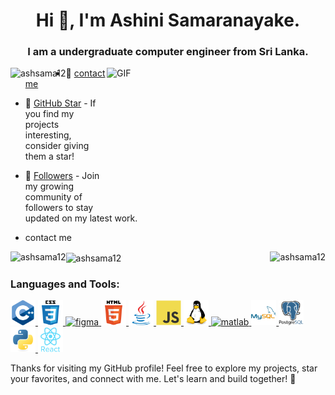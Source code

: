 <h1 align="center">Hi 👋, I'm Ashini Samaranayake.</h1>
<h3 align="center">I am a undergraduate  computer engineer from Sri Lanka.</h3>


  <img align="right" alt="GIF" src="https://github.com/abhisheknaiidu/abhisheknaiidu/blob/master/code.gif?raw=true" width="350" height="230" />
  <p> <img align="left" src="https://komarev.com/ghpvc/?username=ashsama12&label=Profile%20views&color=0e75b6&style=flat" alt="ashsama12" /> </p>
  
- 💼 [contact me]( samaranayake@gmail.com )
 
- 🌟 [GitHub Star]( https://github.com/AshSama12) - If you find my projects interesting, consider giving them a star!
- 👥 [Followers]( https://github.com/AshSama12?tab=followers) - Join my growing community of followers to stay updated on my latest work.
- contact me



<p><img align="left" src="https://github-readme-stats.vercel.app/api/top-langs?username=ashsama12&show_icons=true&locale=en&layout=compact&theme=tokyonight" alt="ashsama12" /></p>

<p><img align="right" src="https://github-readme-stats.vercel.app/api?username=ashsama12&show_icons=true&locale=en&theme=tokyonight" alt="ashsama12" /></p>

<p><img align="center" src="https://github-readme-streak-stats.herokuapp.com/?user=ashsama12&&theme=tokyonight" alt="ashsama12" /></p>


<h3 align="left">Languages and Tools:</h3>
<p align="left"> <a href="https://www.w3schools.com/cpp/" target="_blank" rel="noreferrer"> <img src="https://raw.githubusercontent.com/devicons/devicon/master/icons/cplusplus/cplusplus-original.svg" alt="cplusplus" width="40" height="40"/> </a> <a href="https://www.w3schools.com/css/" target="_blank" rel="noreferrer"> <img src="https://raw.githubusercontent.com/devicons/devicon/master/icons/css3/css3-original-wordmark.svg" alt="css3" width="40" height="40"/> </a> <a href="https://www.figma.com/" target="_blank" rel="noreferrer"> <img src="https://www.vectorlogo.zone/logos/figma/figma-icon.svg" alt="figma" width="40" height="40"/> </a> <a href="https://www.w3.org/html/" target="_blank" rel="noreferrer"> <img src="https://raw.githubusercontent.com/devicons/devicon/master/icons/html5/html5-original-wordmark.svg" alt="html5" width="40" height="40"/> </a> <a href="https://www.java.com" target="_blank" rel="noreferrer"> <img src="https://raw.githubusercontent.com/devicons/devicon/master/icons/java/java-original.svg" alt="java" width="40" height="40"/> </a> <a href="https://developer.mozilla.org/en-US/docs/Web/JavaScript" target="_blank" rel="noreferrer"> <img src="https://raw.githubusercontent.com/devicons/devicon/master/icons/javascript/javascript-original.svg" alt="javascript" width="40" height="40"/> </a> <a href="https://www.linux.org/" target="_blank" rel="noreferrer"> <img src="https://raw.githubusercontent.com/devicons/devicon/master/icons/linux/linux-original.svg" alt="linux" width="40" height="40"/> </a> <a href="https://www.mathworks.com/" target="_blank" rel="noreferrer"> <img src="https://upload.wikimedia.org/wikipedia/commons/2/21/Matlab_Logo.png" alt="matlab" width="40" height="40"/> </a> <a href="https://www.mysql.com/" target="_blank" rel="noreferrer"> <img src="https://raw.githubusercontent.com/devicons/devicon/master/icons/mysql/mysql-original-wordmark.svg" alt="mysql" width="40" height="40"/> </a> <a href="https://www.postgresql.org" target="_blank" rel="noreferrer"> <img src="https://raw.githubusercontent.com/devicons/devicon/master/icons/postgresql/postgresql-original-wordmark.svg" alt="postgresql" width="40" height="40"/> </a> <a href="https://www.python.org" target="_blank" rel="noreferrer"> <img src="https://raw.githubusercontent.com/devicons/devicon/master/icons/python/python-original.svg" alt="python" width="40" height="40"/> </a> <a href="https://reactjs.org/" target="_blank" rel="noreferrer"> <img src="https://raw.githubusercontent.com/devicons/devicon/master/icons/react/react-original-wordmark.svg" alt="react" width="40" height="40"/> </a> </p>

Thanks for visiting my GitHub profile! Feel free to explore my projects, star your favorites, and connect with me. 
Let's learn and build together! 🚀
 




